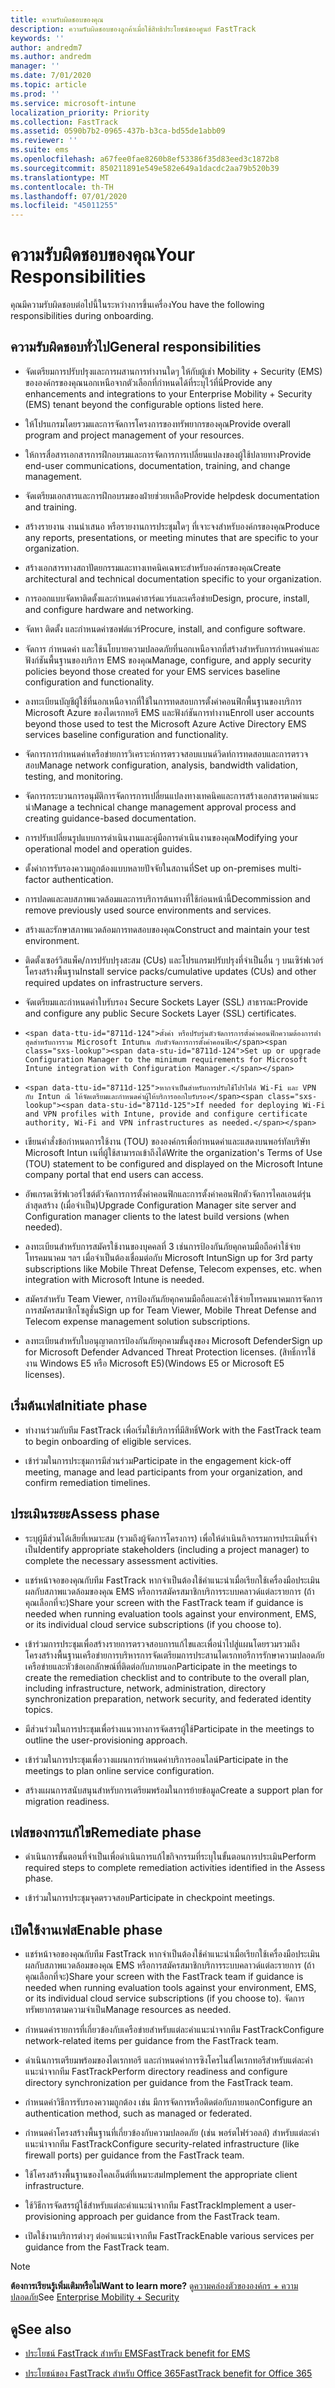 ```yaml
---
title: ความรับผิดชอบของคุณ
description: ความรับผิดชอบของลูกค้าเมื่อใช้สิทธิประโยชน์ของศูนย์ FastTrack
keywords: ''
author: andredm7
ms.author: andredm
manager: ''
ms.date: 7/01/2020
ms.topic: article
ms.prod: ''
ms.service: microsoft-intune
localization_priority: Priority
ms.collection: FastTrack
ms.assetid: 0590b7b2-0965-437b-b3ca-bd55de1abb09
ms.reviewer: ''
ms.suite: ems
ms.openlocfilehash: a67fee0fae8260b8ef53386f35d83eed3c1872b8
ms.sourcegitcommit: 850211891e549e582e649a1dacdc2aa79b520b39
ms.translationtype: MT
ms.contentlocale: th-TH
ms.lasthandoff: 07/01/2020
ms.locfileid: "45011255"
---
```

# <a name="your-responsibilities"></a><span data-ttu-id="8711d-103">ความรับผิดชอบของคุณ</span><span class="sxs-lookup"><span data-stu-id="8711d-103">Your Responsibilities</span></span>

<span data-ttu-id="8711d-104">คุณมีความรับผิดชอบต่อไปนี้ในระหว่างการขึ้นเครื่อง</span><span class="sxs-lookup"><span data-stu-id="8711d-104">You have the following responsibilities during onboarding.</span></span>

## <a name="general-responsibilities"></a><span data-ttu-id="8711d-105">ความรับผิดชอบทั่วไป</span><span class="sxs-lookup"><span data-stu-id="8711d-105">General responsibilities</span></span>

-   <span data-ttu-id="8711d-106">จัดเตรียมการปรับปรุงและการผสานการทํางานใดๆ ให้กับผู้เช่า Mobility + Security (EMS) ขององค์กรของคุณนอกเหนือจากตัวเลือกที่กําหนดได้ที่ระบุไว้ที่นี่</span><span class="sxs-lookup"><span data-stu-id="8711d-106">Provide any enhancements and integrations to your Enterprise Mobility + Security (EMS) tenant beyond the configurable options listed here.</span></span>

-   <span data-ttu-id="8711d-107">ให้โปรแกรมโดยรวมและการจัดการโครงการของทรัพยากรของคุณ</span><span class="sxs-lookup"><span data-stu-id="8711d-107">Provide overall program and project management of your resources.</span></span>

-   <span data-ttu-id="8711d-108">ให้การสื่อสารเอกสารการฝึกอบรมและการจัดการการเปลี่ยนแปลงของผู้ใช้ปลายทาง</span><span class="sxs-lookup"><span data-stu-id="8711d-108">Provide end-user communications, documentation, training, and change management.</span></span>

-   <span data-ttu-id="8711d-109">จัดเตรียมเอกสารและการฝึกอบรมของฝ่ายช่วยเหลือ</span><span class="sxs-lookup"><span data-stu-id="8711d-109">Provide helpdesk documentation and training.</span></span>

-   <span data-ttu-id="8711d-110">สร้างรายงาน งานนําเสนอ หรือรายงานการประชุมใดๆ ที่เจาะจงสําหรับองค์กรของคุณ</span><span class="sxs-lookup"><span data-stu-id="8711d-110">Produce any reports, presentations, or meeting minutes that are specific to your organization.</span></span>

-   <span data-ttu-id="8711d-111">สร้างเอกสารทางสถาปัตยกรรมและทางเทคนิคเฉพาะสําหรับองค์กรของคุณ</span><span class="sxs-lookup"><span data-stu-id="8711d-111">Create architectural and technical documentation specific to your organization.</span></span>

-   <span data-ttu-id="8711d-112">การออกแบบจัดหาติดตั้งและกําหนดค่าฮาร์ดแวร์และเครือข่าย</span><span class="sxs-lookup"><span data-stu-id="8711d-112">Design, procure, install, and configure hardware and networking.</span></span>

-   <span data-ttu-id="8711d-113">จัดหา ติดตั้ง และกําหนดค่าซอฟต์แวร์</span><span class="sxs-lookup"><span data-stu-id="8711d-113">Procure, install, and configure software.</span></span>

-   <span data-ttu-id="8711d-114">จัดการ กําหนดค่า และใช้นโยบายความปลอดภัยที่นอกเหนือจากที่สร้างสําหรับการกําหนดค่าและฟังก์ชันพื้นฐานของบริการ EMS ของคุณ</span><span class="sxs-lookup"><span data-stu-id="8711d-114">Manage, configure, and apply security policies beyond those created for your EMS services baseline configuration and functionality.</span></span>

-   <span data-ttu-id="8711d-115">ลงทะเบียนบัญชีผู้ใช้ที่นอกเหนือจากที่ใช้ในการทดสอบการตั้งค่าคอนฟิกพื้นฐานของบริการ Microsoft Azure ของไดเรกทอรี EMS และฟังก์ชันการทํางาน</span><span class="sxs-lookup"><span data-stu-id="8711d-115">Enroll user accounts beyond those used to test the Microsoft Azure Active Directory EMS services baseline configuration and functionality.</span></span>

-   <span data-ttu-id="8711d-116">จัดการการกําหนดค่าเครือข่ายการวิเคราะห์การตรวจสอบแบนด์วิดท์การทดสอบและการตรวจสอบ</span><span class="sxs-lookup"><span data-stu-id="8711d-116">Manage network configuration, analysis, bandwidth validation, testing, and monitoring.</span></span>

-   <span data-ttu-id="8711d-117">จัดการกระบวนการอนุมัติการจัดการการเปลี่ยนแปลงทางเทคนิคและการสร้างเอกสารตามคําแนะนํา</span><span class="sxs-lookup"><span data-stu-id="8711d-117">Manage a technical change management approval process and creating guidance-based documentation.</span></span>

-   <span data-ttu-id="8711d-118">การปรับเปลี่ยนรูปแบบการดําเนินงานและคู่มือการดําเนินงานของคุณ</span><span class="sxs-lookup"><span data-stu-id="8711d-118">Modifying your operational model and operation guides.</span></span>

-   <span data-ttu-id="8711d-119">ตั้งค่าการรับรองความถูกต้องแบบหลายปัจจัยในสถานที่</span><span class="sxs-lookup"><span data-stu-id="8711d-119">Set up on-premises multi-factor authentication.</span></span>

-   <span data-ttu-id="8711d-120">การปลดและลบสภาพแวดล้อมและการบริการต้นทางที่ใช้ก่อนหน้านี้</span><span class="sxs-lookup"><span data-stu-id="8711d-120">Decommission and remove previously used source environments and services.</span></span>

-   <span data-ttu-id="8711d-121">สร้างและรักษาสภาพแวดล้อมการทดสอบของคุณ</span><span class="sxs-lookup"><span data-stu-id="8711d-121">Construct and maintain your test environment.</span></span>

-   <span data-ttu-id="8711d-122">ติดตั้งเซอร์วิสแพ็ค/การปรับปรุงสะสม (CUs) และโปรแกรมปรับปรุงที่จําเป็นอื่น ๆ บนเซิร์ฟเวอร์โครงสร้างพื้นฐาน</span><span class="sxs-lookup"><span data-stu-id="8711d-122">Install service packs/cumulative updates (CUs) and other required updates on infrastructure servers.</span></span>

-   <span data-ttu-id="8711d-123">จัดเตรียมและกําหนดค่าใบรับรอง Secure Sockets Layer (SSL) สาธารณะ</span><span class="sxs-lookup"><span data-stu-id="8711d-123">Provide and configure any public Secure Sockets Layer (SSL) certificates.</span></span>

-     <span data-ttu-id="8711d-124">ตั้งค่า หรือปรับรุ่นตัวจัดการการตั้งค่าคอนฟิกความต้องการต่ําสุดสําหรับการรวม Microsoft Intunเน กับตัวจัดการการตั้งค่าคอนฟิก</span><span class="sxs-lookup"><span data-stu-id="8711d-124">Set up or upgrade Configuration Manager to the minimum requirements for Microsoft Intune integration with Configuration Manager.</span></span>

-     <span data-ttu-id="8711d-125">หากจําเป็นสําหรับการปรับใช้โปรไฟล์ Wi-Fi และ VPN กับ Intun ณี ให้จัดเตรียมและกําหนดค่าผู้ให้บริการออกใบรับรอง</span><span class="sxs-lookup"><span data-stu-id="8711d-125">If needed for deploying Wi-Fi and VPN profiles with Intune, provide and configure certificate authority, Wi-Fi and VPN infrastructures as needed.</span></span>

-   <span data-ttu-id="8711d-126">เขียนคําสั่งข้อกําหนดการใช้งาน (TOU) ขององค์กรเพื่อกําหนดค่าและแสดงบนพอร์ทัลบริษัท Microsoft Intun เนที่ผู้ใช้สามารถเข้าถึงได้</span><span class="sxs-lookup"><span data-stu-id="8711d-126">Write the organization's Terms of Use (TOU) statement to be configured and displayed on the Microsoft Intune company portal that end users can access.</span></span>

-   <span data-ttu-id="8711d-127">อัพเกรดเซิร์ฟเวอร์ไซต์ตัวจัดการการตั้งค่าคอนฟิกและการตั้งค่าคอนฟิกตัวจัดการไคลเอนต์รุ่นล่าสุดสร้าง (เมื่อจําเป็น)</span><span class="sxs-lookup"><span data-stu-id="8711d-127">Upgrade Configuration Manager site server and Configuration manager clients to the latest build versions (when needed).</span></span>

-   <span data-ttu-id="8711d-128">ลงทะเบียนสําหรับการสมัครใช้งานของบุคคลที่ 3 เช่นการป้องกันภัยคุกคามมือถือค่าใช้จ่ายโทรคมนาคม ฯลฯ เมื่อจําเป็นต้องเชื่อมต่อกับ Microsoft Intun</span><span class="sxs-lookup"><span data-stu-id="8711d-128">Sign up for 3rd party subscriptions like Mobile Threat Defense, Telecom expenses, etc. when integration with Microsoft Intune is needed.</span></span>

-   <span data-ttu-id="8711d-129">สมัครสําหรับ Team Viewer, การป้องกันภัยคุกคามมือถือและค่าใช้จ่ายโทรคมนาคมการจัดการการสมัครสมาชิกโซลูชั่น</span><span class="sxs-lookup"><span data-stu-id="8711d-129">Sign up for Team Viewer, Mobile Threat Defense and Telecom expense management solution subscriptions.</span></span>

-   <span data-ttu-id="8711d-130">ลงทะเบียนสําหรับใบอนุญาตการป้องกันภัยคุกคามขั้นสูงของ Microsoft Defender</span><span class="sxs-lookup"><span data-stu-id="8711d-130">Sign up for Microsoft Defender Advanced Threat Protection licenses.</span></span> <span data-ttu-id="8711d-131">(สิทธิ์การใช้งาน Windows E5 หรือ Microsoft E5)</span><span class="sxs-lookup"><span data-stu-id="8711d-131">(Windows E5 or Microsoft E5 licenses).</span></span>

## <a name="initiate-phase"></a><span data-ttu-id="8711d-132">เริ่มต้นเฟส</span><span class="sxs-lookup"><span data-stu-id="8711d-132">Initiate phase</span></span>

-   <span data-ttu-id="8711d-133">ทํางานร่วมกับทีม FastTrack เพื่อเริ่มใช้บริการที่มีสิทธิ์</span><span class="sxs-lookup"><span data-stu-id="8711d-133">Work with the FastTrack team to begin onboarding of eligible services.</span></span>

-   <span data-ttu-id="8711d-134">เข้าร่วมในการประชุมการมีส่วนร่วม</span><span class="sxs-lookup"><span data-stu-id="8711d-134">Participate in the engagement kick-off meeting, manage and lead participants from your organization, and confirm remediation timelines.</span></span>

## <a name="assess-phase"></a><span data-ttu-id="8711d-135">ประเมินระยะ</span><span class="sxs-lookup"><span data-stu-id="8711d-135">Assess phase</span></span>

-   <span data-ttu-id="8711d-136">ระบุผู้มีส่วนได้เสียที่เหมาะสม (รวมถึงผู้จัดการโครงการ) เพื่อให้ดําเนินกิจกรรมการประเมินที่จําเป็น</span><span class="sxs-lookup"><span data-stu-id="8711d-136">Identify appropriate stakeholders (including a project manager) to complete the necessary assessment activities.</span></span>

-   <span data-ttu-id="8711d-137">แชร์หน้าจอของคุณกับทีม FastTrack หากจําเป็นต้องใช้คําแนะนําเมื่อเรียกใช้เครื่องมือประเมินผลกับสภาพแวดล้อมของคุณ EMS หรือการสมัครสมาชิกบริการระบบคลาวด์แต่ละรายการ (ถ้าคุณเลือกที่จะ)</span><span class="sxs-lookup"><span data-stu-id="8711d-137">Share your screen with the FastTrack team if guidance is needed when running evaluation tools against your environment, EMS, or its individual cloud service subscriptions (if you choose to).</span></span>

-   <span data-ttu-id="8711d-138">เข้าร่วมการประชุมเพื่อสร้างรายการตรวจสอบการแก้ไขและเพื่อนําไปสู่แผนโดยรวมรวมถึงโครงสร้างพื้นฐานเครือข่ายการบริหารการจัดเตรียมการประสานไดเรกทอรีการรักษาความปลอดภัยเครือข่ายและหัวข้อเอกลักษณ์ที่ติดต่อกับภายนอก</span><span class="sxs-lookup"><span data-stu-id="8711d-138">Participate in the meetings to create the remediation checklist and to contribute to the overall plan, including infrastructure, network, administration, directory synchronization preparation, network security, and federated identity topics.</span></span>

-   <span data-ttu-id="8711d-139">มีส่วนร่วมในการประชุมเพื่อร่างแนวทางการจัดสรรผู้ใช้</span><span class="sxs-lookup"><span data-stu-id="8711d-139">Participate in the meetings to outline the user-provisioning approach.</span></span>

-   <span data-ttu-id="8711d-140">เข้าร่วมในการประชุมเพื่อวางแผนการกําหนดค่าบริการออนไลน์</span><span class="sxs-lookup"><span data-stu-id="8711d-140">Participate in the meetings to plan online service configuration.</span></span>

-   <span data-ttu-id="8711d-141">สร้างแผนการสนับสนุนสําหรับการเตรียมพร้อมในการย้ายข้อมูล</span><span class="sxs-lookup"><span data-stu-id="8711d-141">Create a support plan for migration readiness.</span></span>

## <a name="remediate-phase"></a><span data-ttu-id="8711d-142">เฟสของการแก้ไข</span><span class="sxs-lookup"><span data-stu-id="8711d-142">Remediate phase</span></span>

-   <span data-ttu-id="8711d-143">ดําเนินการขั้นตอนที่จําเป็นเพื่อดําเนินการแก้ไขกิจกรรมที่ระบุในขั้นตอนการประเมิน</span><span class="sxs-lookup"><span data-stu-id="8711d-143">Perform required steps to complete remediation activities identified in the Assess phase.</span></span>

-   <span data-ttu-id="8711d-144">เข้าร่วมในการประชุมจุดตรวจสอบ</span><span class="sxs-lookup"><span data-stu-id="8711d-144">Participate in checkpoint meetings.</span></span>

## <a name="enable-phase"></a><span data-ttu-id="8711d-145">เปิดใช้งานเฟส</span><span class="sxs-lookup"><span data-stu-id="8711d-145">Enable phase</span></span>

-   <span data-ttu-id="8711d-146">แชร์หน้าจอของคุณกับทีม FastTrack หากจําเป็นต้องใช้คําแนะนําเมื่อเรียกใช้เครื่องมือประเมินผลกับสภาพแวดล้อมของคุณ EMS หรือการสมัครสมาชิกบริการระบบคลาวด์แต่ละรายการ (ถ้าคุณเลือกที่จะ)</span><span class="sxs-lookup"><span data-stu-id="8711d-146">Share your screen with the FastTrack team if guidance is needed when running evaluation tools against your environment, EMS, or its individual cloud service subscriptions (if you choose to).</span></span> <span data-ttu-id="8711d-147">จัดการทรัพยากรตามความจําเป็น</span><span class="sxs-lookup"><span data-stu-id="8711d-147">Manage resources as needed.</span></span>

-   <span data-ttu-id="8711d-148">กําหนดค่ารายการที่เกี่ยวข้องกับเครือข่ายสําหรับแต่ละคําแนะนําจากทีม FastTrack</span><span class="sxs-lookup"><span data-stu-id="8711d-148">Configure network-related items per guidance from the FastTrack team.</span></span>

-   <span data-ttu-id="8711d-149">ดําเนินการเตรียมพร้อมของไดเรกทอรี และกําหนดค่าการซิงโครไนส์ไดเรกทอรีสําหรับแต่ละคําแนะนําจากทีม FastTrack</span><span class="sxs-lookup"><span data-stu-id="8711d-149">Perform directory readiness and configure directory synchronization per guidance from the FastTrack team.</span></span>

-   <span data-ttu-id="8711d-150">กําหนดค่าวิธีการรับรองความถูกต้อง เช่น มีการจัดการหรือติดต่อกับภายนอก</span><span class="sxs-lookup"><span data-stu-id="8711d-150">Configure an authentication method, such as managed or federated.</span></span> 

-   <span data-ttu-id="8711d-151">กําหนดค่าโครงสร้างพื้นฐานที่เกี่ยวข้องกับความปลอดภัย (เช่น พอร์ตไฟร์วอลล์) สําหรับแต่ละคําแนะนําจากทีม FastTrack</span><span class="sxs-lookup"><span data-stu-id="8711d-151">Configure security-related infrastructure (like firewall ports) per guidance from the FastTrack team.</span></span>

-   <span data-ttu-id="8711d-152">ใช้โครงสร้างพื้นฐานของไคลเอ็นต์ที่เหมาะสม</span><span class="sxs-lookup"><span data-stu-id="8711d-152">Implement the appropriate client infrastructure.</span></span>

-   <span data-ttu-id="8711d-153">ใช้วิธีการจัดสรรผู้ใช้สําหรับแต่ละคําแนะนําจากทีม FastTrack</span><span class="sxs-lookup"><span data-stu-id="8711d-153">Implement a user-provisioning approach per guidance from the FastTrack team.</span></span>

-   <span data-ttu-id="8711d-154">เปิดใช้งานบริการต่างๆ ต่อคําแนะนําจากทีม FastTrack</span><span class="sxs-lookup"><span data-stu-id="8711d-154">Enable various services per guidance from the FastTrack team.</span></span>

> [!NOTE]
> <span data-ttu-id="8711d-155">**ต้องการเรียนรู้เพิ่มเติมหรือไม่**</span><span class="sxs-lookup"><span data-stu-id="8711d-155">**Want to learn more?**</span></span> <span data-ttu-id="8711d-156">ดู[ความคล่องตัวขององค์กร + ความปลอดภัย](https://www.microsoft.com/cloud-platform/enterprise-mobility)</span><span class="sxs-lookup"><span data-stu-id="8711d-156">See [Enterprise Mobility + Security](https://www.microsoft.com/cloud-platform/enterprise-mobility)</span></span>

## <a name="see-also"></a><span data-ttu-id="8711d-157">ดู</span><span class="sxs-lookup"><span data-stu-id="8711d-157">See also</span></span>

- [<span data-ttu-id="8711d-158">ประโยชน์ FastTrack สําหรับ EMS</span><span class="sxs-lookup"><span data-stu-id="8711d-158">FastTrack benefit for EMS</span></span>](EMS-fasttrack-benefit-for-EMS.md)

- [<span data-ttu-id="8711d-159">ประโยชน์ของ FastTrack สําหรับ Office 365</span><span class="sxs-lookup"><span data-stu-id="8711d-159">FastTrack benefit for Office 365</span></span>](O365-fasttrack-benefit-for-office-365.md)

